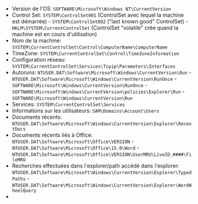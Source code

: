 - Version de l'OS: `SOFTWARE\Microsoft\Windows NT\CurrentVersion`
- Control Set: `SYSTEM\ControlSet001` (ControlSet avec lequel la machine est démarrée) - `SYSTEM\ControlSet002` ("last known good" ControlSet) - `HKLM\SYSTEM\CurrentControlSet` (ControlSet "volatile" crée quand la machine est en cours d'utilisation)
- Nom de la machine: `SYSTEM\CurrentControlSet\Control\ComputerName\ComputerName`
- TimeZone: `SYSTEM\CurrentControlSet\Control\TimeZoneInformation`
- Configuration réseau: `SYSTEM\CurrentControlSet\Services\Tcpip\Parameters\Interfaces`
- Autoruns: `NTUSER.DAT\Software\Microsoft\Windows\CurrentVersion\Run` - `NTUSER.DAT\Software\Microsoft\Windows\CurrentVersion\RunOnce` - `SOFTWARE\Microsoft\Windows\CurrentVersion\RunOnce` - `SOFTWARE\Microsoft\Windows\CurrentVersion\policies\Explorer\Run` - `SOFTWARE\Microsoft\Windows\CurrentVersion\Run`
- Services: `SYSTEM\CurrentControlSet\Services`
- Informations sur les utilisateurs: `SAM\Domains\Account\Users`
- Documents récents: `NTUSER.DAT\Software\Microsoft\Windows\CurrentVersion\Explorer\RecentDocs`
- Documents récents liés à Office: `NTUSER.DAT\Software\Microsoft\Office\VERSION` - `NTUSER.DAT\Software\Microsoft\Office\15.0\Word` - `NTUSER.DAT\Software\Microsoft\Office\VERSION\UserMRU\LiveID_####\FileMRU`
- Recherches effectuées dans l'explorer/path accédé dans l'explorer: `NTUSER.DAT\Software\Microsoft\Windows\CurrentVersion\Explorer\TypedPaths` - `NTUSER.DAT\Software\Microsoft\Windows\CurrentVersion\Explorer\WordWheelQuery`
- 
